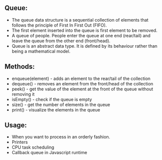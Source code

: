 Queue:
------
* The queue data structure is a sequential collection of elements that follows the principle of First In First Out (FIFO).
* The first element inserted into the queue is first element to be removed.
* A queue of people. People enter the queue at one end (rear/tail) and leave the queue from the other end (front/head).
* Queue is an abstract data type. It is defined by its behaviour rather than being a mathematical model.


Methods:
--------
* enqueue(element) - adds an element to the rear/tail of the collection
* dequeue() - removes an element from the front/head of the collection
* peek() - get the value of the element at the front of the queue without removing it
* isEmpty() - check if the queue is empty
* size() - get the number of elements in the queue
* print() - visualize the elements in the queue


Usage:
------
* When you want to process in an orderly fashion.
* Printers
* CPU task scheduling
* Callback queue in Javascript runtime
